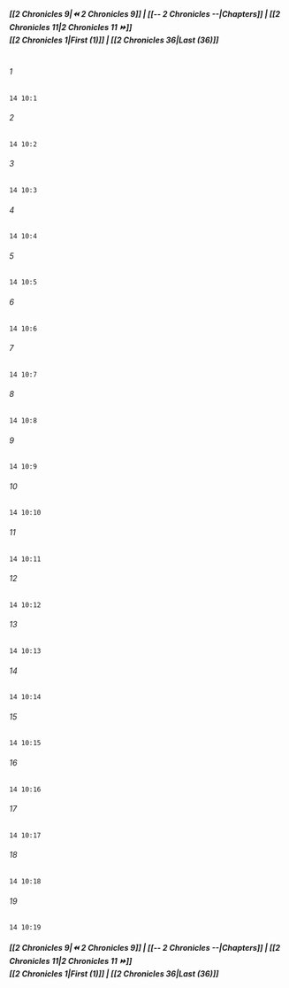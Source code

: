 
##### **[[2 Chronicles 9|⏪ 2 Chronicles 9]] | [[-- 2 Chronicles --|Chapters]] | [[2 Chronicles 11|2 Chronicles 11 ⏩]]**<br>**[[2 Chronicles 1|First (1)]] | [[2 Chronicles 36|Last (36)]]**<br><br>

###### 1
``` verse
14 10:1
```
###### 2
``` verse
14 10:2
```
###### 3
``` verse
14 10:3
```
###### 4
``` verse
14 10:4
```
###### 5
``` verse
14 10:5
```
###### 6
``` verse
14 10:6
```
###### 7
``` verse
14 10:7
```
###### 8
``` verse
14 10:8
```
###### 9
``` verse
14 10:9
```
###### 10
``` verse
14 10:10
```
###### 11
``` verse
14 10:11
```
###### 12
``` verse
14 10:12
```
###### 13
``` verse
14 10:13
```
###### 14
``` verse
14 10:14
```
###### 15
``` verse
14 10:15
```
###### 16
``` verse
14 10:16
```
###### 17
``` verse
14 10:17
```
###### 18
``` verse
14 10:18
```
###### 19
``` verse
14 10:19
```

##### **[[2 Chronicles 9|⏪ 2 Chronicles 9]] | [[-- 2 Chronicles --|Chapters]] | [[2 Chronicles 11|2 Chronicles 11 ⏩]]**<br>**[[2 Chronicles 1|First (1)]] | [[2 Chronicles 36|Last (36)]]**
